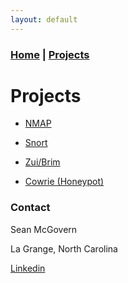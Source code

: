 ```yaml
---
layout: default
---
```

### [Home](../index.md) | [Projects](./index.md)


# Projects
* [NMAP](./nmap/index.md)

* [Snort](./snort/index.md)

* [Zui/Brim](./Zui/index.md)

* [Cowrie (Honeypot)](./cowrie/index.md)














### Contact
Sean McGovern

La Grange, North Carolina 

[Linkedin](https://www.linkedin.com/in/sean-mcgovern-310457272/) 







